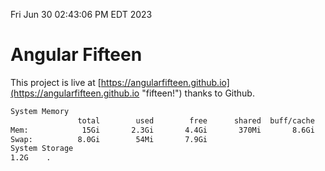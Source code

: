 Fri Jun 30 02:43:06 PM EDT 2023

# Angular Fifteen


This project is live at [https://angularfifteen.github.io](https://angularfifteen.github.io "fifteen!") thanks to Github.

```bash
System Memory
               total        used        free      shared  buff/cache   available
Mem:            15Gi       2.3Gi       4.4Gi       370Mi       8.6Gi        12Gi
Swap:          8.0Gi        54Mi       7.9Gi
System Storage
1.2G	.
```
```bash
